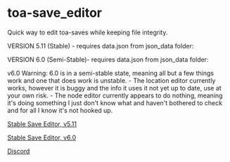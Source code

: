 # toa-save_editor
Quick way to edit toa-saves while keeping file integrity.

VERSION 5.11 (Stable) - requires data.json from json_data folder:

VERSION 6.0 (Semi-Stable)- requires data.json from json_data folder:

  v6.0 Warning: 6.0 is in a semi-stable state, meaning all but a few things work and one that does work is unstable.
    - The location editor currently works, however it is buggy and the info it uses it not yet up to date, use at your own risk.
    - The node editor currently appears to do nothing, meaning it's doing something I just don't know what and haven't bothered to check and for all I know it's not hooked up.

<a href="http://www.mediafire.com/file/t7ar9rqwoqyj8b9/save_editor_v5-11.exe/file">Stable Save Editor, v5.11</a>

<a href="https://www.mediafire.com/file/f1j3p452phl9lry/save_editor_v6.exe/file">Stable Save Editor, v6.0</a>

<a href="https://discord.gg/bSvECMz">Discord</a>
